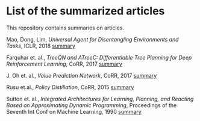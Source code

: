 # List of the summarized articles
This repository contains summaries on articles.

Mao, Dong, Lim, *Universal Agent for Disentangling Environments and Tasks*, ICLR, 2018 [summary](articel/artc1.md) <br/>

Farquhar et. al., *TreeQN and ATreeC: Differentiable Tree Planning for Deep Reinforcement Learning*, CoRR, 2017 [summary](articel/artc2.md) <br/>

J. Oh et. al., *Value Prediction Network*, CoRR, 2017 [summary](articel/artc3.md) <br/>

Rusu et.al., *Policy Distillation*, CoRR, 2015 [summary](articel/artc4.md) <br/>

Sutton et. al., *Integrated Architectures for Learning, Planning, and Reacting Based on Approximating Dynamic Programming*, Proceedings of the Seventh Int Conf on Machine Learning, 1990 [summary](articel/artc5.md) <br/>
